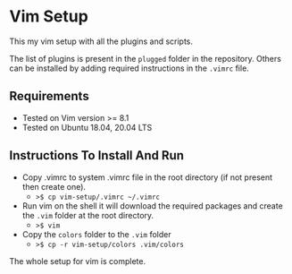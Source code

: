 # Vim Setup

This my vim setup with all the plugins and scripts.

The list of plugins is present in the `plugged` folder in the repository.
Others can be installed by adding required instructions in the `.vimrc` file.

## Requirements
* Tested on Vim version >= 8.1
* Tested on Ubuntu 18.04, 20.04 LTS

## Instructions To Install And Run

* Copy .vimrc to system .vimrc file in the root directory (if not present then create one).
  * `>$ cp vim-setup/.vimrc ~/.vimrc`
* Run vim on the shell it will download the required packages and create the `.vim` folder at the root directory.
  * `>$ vim`
* Copy the `colors` folder to the `.vim` folder 
  * `>$ cp -r vim-setup/colors .vim/colors` 

The whole setup for vim is complete.
